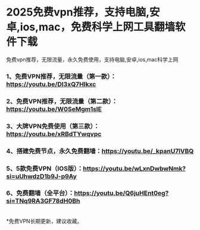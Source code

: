 # 2025免费vpn推荐，支持电脑,安卓,ios,mac，免费科学上网工具翻墙软件下载
免费vpn推荐，无限流量，永久免费使用，支持电脑,安卓,ios,mac科学上网

### 1、免费VPN推荐，无限流量（第一款）：https://youtu.be/DI3xQ7HIkxc
### 2、免费VPN推荐，无限流量（第二款）：https://youtu.be/W0SeMgm1slE
### 3、大牌VPN免费使用（第三款）：https://youtu.be/xRBdTYwqvpc
### 4、搭建免费节点，永久免费翻墙：https://youtu.be/_kpanU7lVBQ
### 5、5款免费VPN（IOS版）：https://youtu.be/wLxnDwbwNmk?si=uUhwdzD1b9J-p9Ay
### 6、免费翻墙（全平台）：https://youtu.be/Q6juHEnt0eg?si=TNq9RA3GF78dH0Bh

<br>
*免费VPN长期更新，建议收藏。
